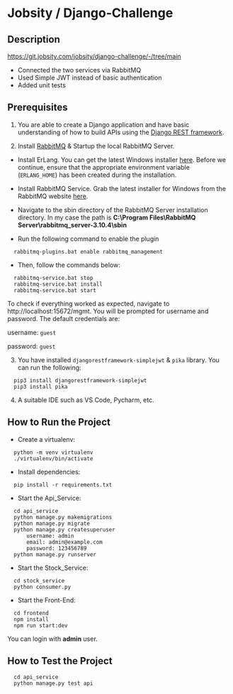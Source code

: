# Jobsity / Django-Challenge

## Description
https://git.jobsity.com/jobsity/django-challenge/-/tree/main
* Connected the two services via RabbitMQ
* Used Simple JWT instead of basic authentication
* Added unit tests

## Prerequisites
1. You are able to create a Django application and have basic understanding of how to build APIs using the [Django REST framework](https://www.django-rest-framework.org/).

2. Install [RabbitMQ](https://www.rabbitmq.com/) & Startup the local RabbitMQ Server.
* Install ErLang. You can get the latest Windows installer [here](https://www.erlang.org/download.html). Before we continue, ensure that the appropriate environment variable (`ERLANG_HOME`) has been created during the installation.

* Install RabbitMQ Service. Grab the latest installer for Windows from the RabbitMQ website [here](https://www.rabbitmq.com/install-windows.html).

* Navigate to the sbin directory of the RabbitMQ Server installation directory. In my case the path is
__C:\Program Files\RabbitMQ Server\rabbitmq_server-3.10.4\sbin__

* Run the following command to enable the plugin
```
  rabbitmq-plugins.bat enable rabbitmq_management
```

* Then, follow the commands below:
```
  rabbitmq-service.bat stop
  rabbitmq-service.bat install
  rabbitmq-service.bat start
```
To check if everything worked as expected, navigate to http://localhost:15672/mgmt. You will be prompted for username and password. The default credentials are:

username: `guest`

password: `guest`

3. You have installed `djangorestframework-simplejwt` & `pika` library. You can run the following:
```
  pip3 install djangorestframework-simplejwt
  pip3 install pika
```
4. A suitable IDE such as VS Code, Pycharm, etc.

## How to Run the Project
* Create a virtualenv:
```
  python -m venv virtualenv
  ./virtualenv/bin/activate
```
* Install dependencies:
```
  pip install -r requirements.txt
```
* Start the Api_Service:
```
  cd api_service
  python manage.py makemigrations
  python manage.py migrate
  python manage.py createsuperuser
      username: admin
      email: admin@example.com
      password: 123456789
  python manage.py runserver
```
* Start the Stock_Service:
```
  cd stock_service
  python consumer.py
```
* Start the Front-End:
```
  cd frontend
  npm install
  npm run start:dev
```
You can login with __admin__ user.

## How to Test the Project
```
  cd api_service
  python manage.py test api
```
